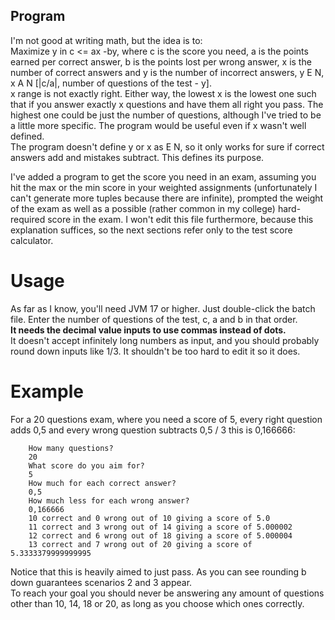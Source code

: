## Program

I'm not good at writing math, but the idea is to:  
Maximize y in c <= ax -by, where c is the score you need, a is the points earned per correct answer, b is the points lost per wrong answer, x is the number of correct answers and y is the number of incorrect answers, y E N, x A N [|c/a|, number of questions of the test - y].  
x range is not exactly right. Either way, the lowest x is the lowest one such that if you answer exactly x questions and have them all right you pass. The highest one could be just the number of questions, although I've tried to be a little more specific. The program would be useful even if x wasn't well defined.  
The program doesn't define y or x as E N, so it only works for sure if correct answers add and mistakes subtract. This defines its purpose.

I've added a program to get the score you need in an exam, assuming you hit the max or the min score in your weighted assignments (unfortunately I can't generate more tuples because there are infinite), prompted the weight of the exam as well as a possible (rather common in my college) hard-required score in the exam. I won't edit this file furthermore, because this explanation suffices, so the next sections refer only to the test score calculator.

# Usage

As far as I know, you'll need JVM 17 or higher. Just double-click the batch file. Enter the number of questions of the test, c, a and b in that order.  
__It needs the decimal value inputs to use commas instead of dots.__  
It doesn't accept infinitely long numbers as input, and you should probably round down inputs like 1/3. It shouldn't be too hard to edit it so it does.

# Example

For a 20 questions exam, where you need a score of 5, every right question adds 0,5 and every wrong question subtracts 0,5 / 3 this is 0,166666:

        How many questions?
        20
        What score do you aim for?
        5
        How much for each correct answer?
        0,5
        How much less for each wrong answer?
        0,166666
        10 correct and 0 wrong out of 10 giving a score of 5.0
        11 correct and 3 wrong out of 14 giving a score of 5.000002
        12 correct and 6 wrong out of 18 giving a score of 5.000004
        13 correct and 7 wrong out of 20 giving a score of 5.3333379999999995

Notice that this is heavily aimed to just pass. As you can see rounding b down guarantees scenarios 2 and 3 appear.  
To reach your goal you should never be answering any amount of questions other than 10, 14, 18 or 20, as long as you choose which ones correctly.
